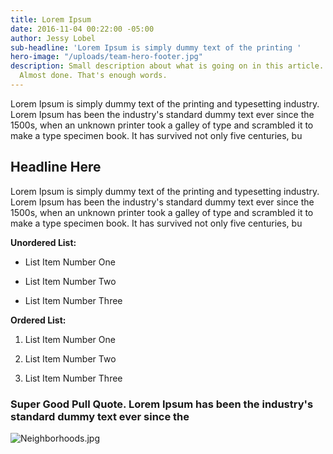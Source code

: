 ```yaml
---
title: Lorem Ipsum
date: 2016-11-04 00:22:00 -05:00
author: Jessy Lobel
sub-headline: 'Lorem Ipsum is simply dummy text of the printing '
hero-image: "/uploads/team-hero-footer.jpg"
description: Small description about what is going on in this article. Little more.
  Almost done. That's enough words.
---
```


Lorem Ipsum is simply dummy text of the printing and typesetting industry. Lorem Ipsum has been the industry's standard dummy text ever since the 1500s, when an unknown printer took a galley of type and scrambled it to make a type specimen book. It has survived not only five centuries, bu

## Headline Here

Lorem Ipsum is simply dummy text of the printing and typesetting industry. Lorem Ipsum has been the industry's standard dummy text ever since the 1500s, when an unknown printer took a galley of type and scrambled it to make a type specimen book. It has survived not only five centuries, bu

**Unordered List:**

* List Item Number One

* List Item Number Two

* List Item Number Three

**Ordered List:**

1. List Item Number One

2. List Item Number Two

3. List Item Number Three


### Super Good Pull Quote. Lorem Ipsum has been the industry's standard dummy text ever since the
![Neighborhoods.jpg](/uploads/Neighborhoods.jpg)